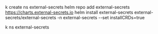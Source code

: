 
k create ns external-secrets
helm repo add external-secrets https://charts.external-secrets.io
helm install external-secrets external-secrets/external-secrets -n external-secrets --set installCRDs=true


k ns external-secrets

